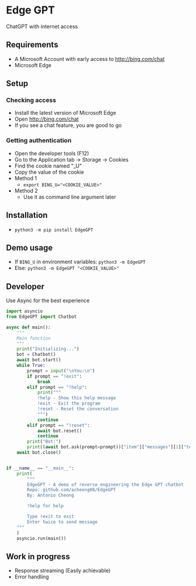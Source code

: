 # Edge GPT
ChatGPT with internet access

## Requirements
- A Microsoft Account with early access to http://bing.com/chat
- Microsoft Edge

## Setup
### Checking access
- Install the latest version of Microsoft Edge
- Open http://bing.com/chat
- If you see a chat feature, you are good to go

### Getting authentication
- Open the developer tools (F12)
- Go to the Application tab → Storage → Cookies
- Find the cookie named "_U"
- Copy the value of the cookie
- Method 1
  - `export BING_U="<COOKIE_VALUE>"`
- Method 2
  - Use it as command line argument later

## Installation
- `python3 -m pip install EdgeGPT`

## Demo usage
- If `BING_U` in environment variables: `python3 -m EdgeGPT`
- Else: `python3 -m EdgeGPT "<COOKIE_VALUE>"`

## Developer
Use Async for the best experience

```python
import asyncio
from EdgeGPT import Chatbot

async def main():
    """
    Main function
    """
    print("Initializing...")
    bot = Chatbot()
    await bot.start()
    while True:
        prompt = input("\nYou:\n")
        if prompt == "!exit":
            break
        elif prompt == "!help":
            print("""
            !help - Show this help message
            !exit - Exit the program
            !reset - Reset the conversation
            """)
            continue
        elif prompt == "!reset":
            await bot.reset()
            continue
        print("Bot:")
        print((await bot.ask(prompt=prompt))["item"]["messages"][1]["text"])
    await bot.close()


if __name__ == "__main__":
    print(
        """
        EdgeGPT - A demo of reverse engineering the Edge GPT chatbot
        Repo: github.com/acheong08/EdgeGPT
        By: Antonio Cheong

        !help for help

        Type !exit to exit
        Enter twice to send message
    """
    )
    asyncio.run(main())


```

## Work in progress
- Response streaming (Easily achievable)
- Error handling
